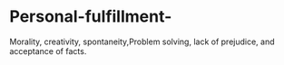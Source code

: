 # Personal-fulfillment-
Morality, creativity, spontaneity,Problem solving, lack of prejudice, and acceptance of facts.
